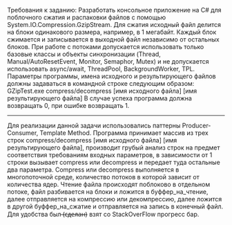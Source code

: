 Требования к заданию:
Разработать консольное приложение на C# для поблочного сжатия и распаковки файлов с помощью System.IO.Compression.GzipStream.
Для сжатия исходный файл делится на блоки одинакового размера, например, в 1 мегабайт. 
Каждый блок сжимается и записывается в выходной файл независимо от остальных блоков.
При работе с потоками допускается использовать только базовые классы и объекты синхронизации (Thread, Manual/AutoResetEvent, Monitor, Semaphor, Mutex) и не допускается использовать async/await, ThreadPool, BackgroundWorker, TPL.
Параметры программы, имена исходного и результирующего файлов должны задаваться в командной строке следующим образом:
GZipTest.exe compress/decompress [имя исходного файла] [имя результирующего файла]
В случае успеха программа должна возвращать 0, при ошибке возвращать 1.
__________________________________________________________________________________________________________________________________________________________________________________________________________________________________________________
Для реализации данной задачи использовались паттерны Producer-Consumer, Template Method.
Программа принимает массив из трех строк compress/decompress [имя исходного файла] [имя результирующего файла], 
производит грубый анализ строк на предмет соответствия требованиям входных параметров,
в зависимости от 1 строки вызывает compress или decompress и передает туда остальные два параметра.
Compress или decompress выполняется в многопоточной среде, количество потоков в которой зависит от количества ядер.
Чтение файла происходят поблоково в отдельном потоке, файл разбивается на блоки и ложится в буффер_на_чтение, далее отправляется на
компрессию или декомпрессию, далее ложится в другой буффер_на_сжатие и отправляется на запись в конечный файл.
Для удобства был ̶(с̶д̶е̶л̶а̶н̶) взят со StackOverFlow прогресс бар.
